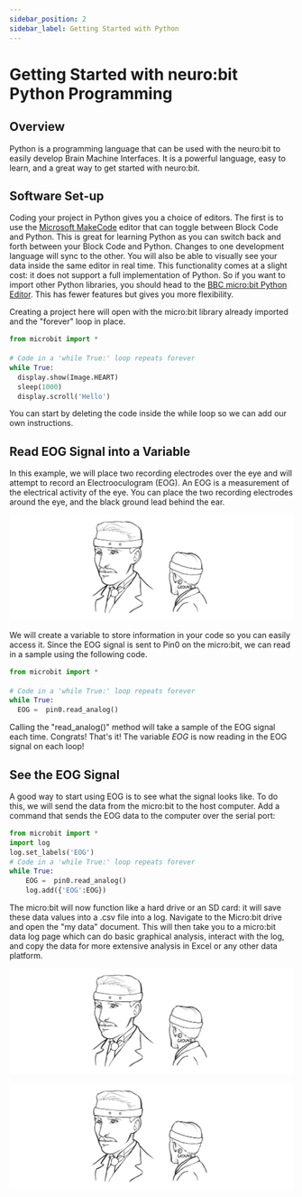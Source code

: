 ```yaml
---
sidebar_position: 2
sidebar_label: Getting Started with Python
---
```


# Getting Started with neuro:bit Python Programming #

## Overview ##

Python is a programming language that can be used with the neuro:bit to easily develop Brain Machine Interfaces. It is a powerful language, easy to learn, and a great way to get started with neuro:bit.

## Software Set-up ## 

Coding your project in Python gives you a choice of editors. The first is to use the [Microsoft MakeCode](https://makecode.microbit.org/) editor that can toggle between Block Code and Python. This is great for learning Python as you can switch back and forth between your Block Code and Python. Changes to one development language will sync to the other. You will also be able to visually see your data inside the same editor in real time. This functionality comes at a slight cost: it does not support a full implementation of Python. So if you want to import other Python libraries, you should head to the [BBC micro:bit Python Editor](https://python.microbit.org/v/3/ideas). This has fewer features but gives you more flexibility.

Creating a project here will open with the micro:bit library already imported and the "forever" loop in place.

```py title="Hello Heart!"
from microbit import *

# Code in a 'while True:' loop repeats forever
while True:
  display.show(Image.HEART)
  sleep(1000)
  display.scroll('Hello')
```
You can start by deleting the code inside the while loop so we can add our own instructions. 

## Read EOG Signal into a Variable ## 

In this example, we will place two recording electrodes over the eye and will attempt to record an Electrooculogram (EOG). An EOG is a measurement of the electrical activity of the eye. You can place the two recording electrodes around the eye, and the black ground lead behind the ear.

![EOG Recording Sertup](./py_EOGplacement.png)

We will create a variable to store information in your code so you can easily access it. Since the EOG signal is sent to Pin0 on the micro:bit, we can read in a sample using the following code.

```py title="The Most Basic Python BMI Code"
from microbit import *

# Code in a 'while True:' loop repeats forever
while True:
  EOG =  pin0.read_analog() 
```
Calling the "read_analog()" method will take a sample of the EOG signal each time. Congrats! That's it! The variable *EOG* is now reading in the EOG signal on each loop!

## See the EOG Signal ##

A good way to start using EOG is to see what the signal looks like. To do this, we will send the data from the micro:bit to the host computer. Add a command that sends the EOG data to the computer over the serial port:

```py title="Python Logging Code for Real Time Viewing"
from microbit import *
import log
log.set_labels('EOG')
# Code in a 'while True:' loop repeats forever
while True:
    EOG =  pin0.read_analog()
    log.add({'EOG':EOG})
```

The micro:bit will now function like a hard drive or an SD card: it will save these data values into a .csv file into a log. Navigate to the Micro:bit drive and open the "my data" document. This will then take you to a micro:bit data log page which can do basic graphical analysis, interact with the log, and copy the data for more extensive analysis in Excel or any other data platform.


![myDataDoc](./py_EOGplacement.png)

![micro:bit datalog](./py_EOGplacement.png)
